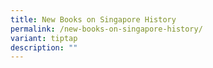 ```yaml
---
title: New Books on Singapore History
permalink: /new-books-on-singapore-history/
variant: tiptap
description: ""
---
```


